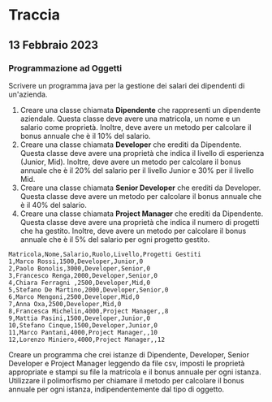 # Traccia

## 13 Febbraio 2023

### Programmazione ad Oggetti

Scrivere un programma java per la gestione dei salari dei dipendenti di un'azienda.

1. Creare una classe chiamata **Dipendente** che rappresenti un dipendente aziendale. Questa classe deve avere una matricola, un nome e un salario come proprietà. Inoltre, deve avere un metodo per calcolare il bonus annuale che è il 10% del salario.
2. Creare una classe chiamata **Developer** che erediti da Dipendente. Questa classe deve avere una proprietà che indica il livello di esperienza (Junior, Mid). Inoltre, deve avere un metodo per calcolare il bonus annuale che è il 20% del salario per il livello Junior e 30% per il livello Mid.
3. Creare una classe chiamata **Senior Developer** che erediti da Developer. Questa classe deve avere un metodo per calcolare il bonus annuale che è il 40% del salario.
4. Creare una classe chiamata **Project Manager** che erediti da Dipendente. Questa classe deve avere una proprietà che indica il numero di progetti che ha gestito. Inoltre, deve avere un metodo per calcolare il bonus annuale che è il 5% del salario per ogni progetto gestito.

```csv
Matricola,Nome,Salario,Ruolo,Livello,Progetti Gestiti
1,Marco Rossi,1500,Developer,Junior,0
2,Paolo Bonolis,3000,Developer,Senior,0
3,Francesco Renga,2000,Developer,Senior,0
4,Chiara Ferragni ,2500,Developer,Mid,0
5,Stefano De Martino,2000,Developer,Senior,0
6,Marco Mengoni,2500,Developer,Mid,0
7,Anna Oxa,2500,Developer,Mid,0
8,Francesca Michelin,4000,Project Manager,,8
9,Mattia Pasini,1500,Developer,Junior,0
10,Stefano Cinque,1500,Developer,Junior,0
11,Marco Pantani,4000,Project Manager,,10
12,Lorenzo Miniero,4000,Project Manager,,12
```

Creare un programma che crei istanze di Dipendente, Developer, Senior Developer e Project Manager leggendo da file csv, imposti le proprietà appropriate e stampi su file la matricola e il bonus annuale per ogni istanza. Utilizzare il polimorfismo per chiamare il metodo per calcolare il bonus annuale per ogni istanza, indipendentemente dal tipo di oggetto.

